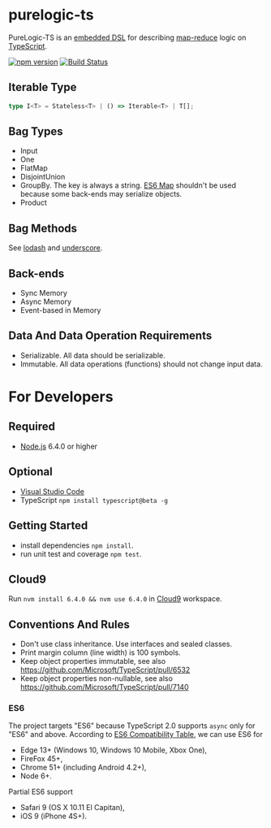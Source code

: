 # purelogic-ts

PureLogic-TS is an
[embedded DSL](https://en.wikipedia.org/wiki/Domain-specific_language#Usage_patterns) for describing
[map-reduce](https://en.wikipedia.org/wiki/MapReduce) logic on
[TypeScript](http://www.typescriptlang.org/).

[![npm version](https://badge.fury.io/js/purelogic-ts.svg)](https://badge.fury.io/js/purelogic-ts)
[![Build Status](https://travis-ci.org/sergey-shandar/purelogic-ts.svg?branch=master)](https://travis-ci.org/sergey-shandar/purelogic-ts)

## Iterable Type

```ts
type I<T> = Stateless<T> | () => Iterable<T> | T[];
```

## Bag Types

- Input
- One
- FlatMap
- DisjointUnion
- GroupBy. The key is always a string. [ES6 Map](https://tc39.github.io/ecma262/#sec-map-objects) shouldn't be used because some back-ends may serialize objects.
- Product

## Bag Methods

See [lodash](https://lodash.com/docs) and [underscore](http://underscorejs.org/).

## Back-ends

- Sync Memory
- Async Memory
- Event-based in Memory

## Data And Data Operation Requirements

- Serializable. All data should be serializable.
- Immutable. All data operations (functions) should not change input data.

# For Developers

## Required

- [Node.js](https://nodejs.org/en/) 6.4.0 or higher

## Optional

- [Visual Studio Code](https://www.visualstudio.com/products/code-vs)
- TypeScript `npm install typescript@beta -g`

## Getting Started

- install dependencies `npm install`.
- run unit test and coverage `npm test`.

## Cloud9

Run `nvm install 6.4.0 && nvm use 6.4.0` in [Cloud9](https://c9.io) workspace.

## Conventions And Rules

- Don't use class inheritance. Use interfaces and sealed classes.
- Print margin column (line width) is 100 symbols.
- Keep object properties immutable, see also https://github.com/Microsoft/TypeScript/pull/6532
- Keep object properties non-nullable, see also https://github.com/Microsoft/TypeScript/pull/7140

### ES6

The project targets "ES6" because TypeScript 2.0 supports `async` only for "ES6" and above.
According to [ES6 Compatibility Table](http://kangax.github.io/compat-table/es6/), we can use ES6 for
- Edge 13+ (Windows 10, Windows 10 Mobile, Xbox One),
- FireFox 45+,
- Chrome 51+ (including Android 4.2+),
- Node 6+.

Partial ES6 support
- Safari 9 (OS X 10.11 El Capitan),
- iOS 9 (iPhone 4S+).
